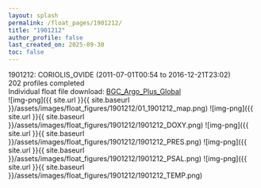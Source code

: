 ```yaml
---
layout: splash
permalink: /float_pages/1901212/
title: "1901212"
author_profile: false
last_created_on: 2025-09-30
toc: false
---
```

 
1901212: CORIOLIS_OVIDE (2011-07-01T00:54 to 2016-12-21T23:02)\
202 profiles completed\
Individual float file download: [BGC_Argo_Plus_Global](https://ftp.soest.hawaii.edu/bgc_argo_plus/Individual_Floats/outliers_removed/1901212_Sprof_processed.nc)\
![img-png]({{ site.url }}{{ site.baseurl }}/assets/images/float_figures/1901212/01_1901212_map.png)
![img-png]({{ site.url }}{{ site.baseurl }}/assets/images/float_figures/1901212/1901212_DOXY.png)
![img-png]({{ site.url }}{{ site.baseurl }}/assets/images/float_figures/1901212/1901212_PRES.png)
![img-png]({{ site.url }}{{ site.baseurl }}/assets/images/float_figures/1901212/1901212_PSAL.png)
![img-png]({{ site.url }}{{ site.baseurl }}/assets/images/float_figures/1901212/1901212_TEMP.png)
